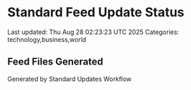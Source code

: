# Standard Feed Update Status
Last updated: Thu Aug 28 02:23:23 UTC 2025
Categories: technology,business,world

## Feed Files Generated

Generated by Standard Updates Workflow
